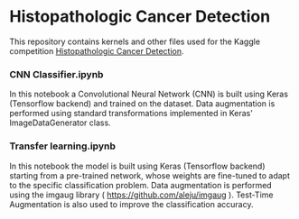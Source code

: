 # Histopathologic Cancer Detection
This repository contains kernels and other files used for the Kaggle competition [Histopathologic Cancer Detection](https://www.kaggle.com/c/histopathologic-cancer-detection).

### CNN Classifier.ipynb
In this notebook a Convolutional Neural Network (CNN) is built using Keras (Tensorflow backend) and trained on the dataset. Data augmentation is performed using standard transformations implemented in Keras' ImageDataGenerator class.

### Transfer learning.ipynb
In this notebook the model is built using Keras (Tensorflow backend) starting from a pre-trained network, whose weights are fine-tuned to adapt to the specific classification problem. Data augmentation is performed using the imgaug library ( https://github.com/aleju/imgaug ). Test-Time Augmentation is also used to improve the classification accuracy.
